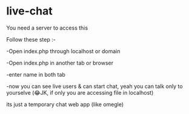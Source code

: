 # live-chat
You need a server to access this

Follow these step :-

-Open index.php through localhost or domain

-Open index.php in another tab or browser

-enter name in both tab

-now you can see live users & can start chat, yeah you can talk only to yourselve (😂JK, if only you are accessing file in localhost)

its just a temporary chat web app (like omegle)
